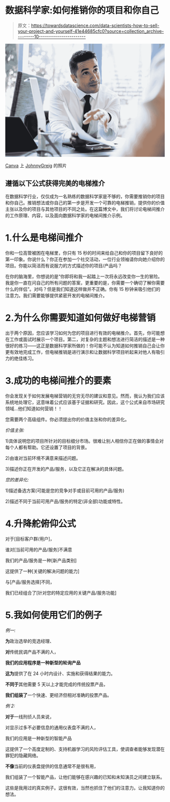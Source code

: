 # 数据科学家:如何推销你的项目和你自己

> 原文：<https://towardsdatascience.com/data-scientists-how-to-sell-your-project-and-yourself-41e44685cfc0?source=collection_archive---------10----------------------->

![](img/2eee23726317629fff483e77be07ce45.png)

[Canva](https://www.canva.com/photos/MAEI-Qap3KE-mid-30s-businessman-explaining-merits-of-plan-to-colleague/) 上 [JohnnyGreig](https://www.canva.com/p/gettysignature/) 的照片

## 遵循以下公式获得完美的电梯推介

在数据科学行业，仅仅成为一名熟练的数据科学家是不够的，你需要推销你的项目和你自己。推销想法或你自己的第一步是开发一个可靠的电梯推销，提供你的价值主张以及你的项目与其他项目的不同之处。在这篇博文中，我们将讨论电梯间推介的工作原理、内容，以及面向数据科学家的电梯间推介示例。

# 1.什么是电梯间推介

你和一位高管被困在电梯里，你只有 15 秒的时间来给自己和你的项目留下良好的第一印象。你说什么？你正在参加一个社交活动，一位行业领袖请你向她介绍你的项目。你能以简洁而有说服力的方式描述你的项目/产品吗？

在你的脑海里，你想说的是“你即将和我一起踏上一次将永远改变你一生的冒险。我是你一直在问自己的所有问题的答案，更重要的是，你需要一个确切了解你需要什么的伴侣”。对吗？但是我们知道这样做并不正确。你有 15 秒钟来吸引他们的注意力。我们需要能够提供紧密开发的电梯间推介。

# 2.为什么你需要知道如何做好电梯营销

出于两个原因，您应该学习如何为您的项目进行有效的电梯推介。首先，你可能想在工作或面试时展示一个项目。第二，对复杂的主题和想法进行简洁的描述是一种很好的练习——这正是数据科学家所做的！你可能不认为知道如何推销自己会让你更有效地完成工作，但电梯推销是进行演示和让数据科学项目听起来对他人有吸引力的绝佳练习。

# 3.成功的电梯间推介的要素

你会发现关于如何发展电梯营销的无穷无尽的建议和意见。然而，我认为我们应该系统地处理它，这意味着公式应该基于证据和研究。因此，这个公式来自市场研究领域…他们知道如何营销！！

您需要两个高级组件。你必须提出你的价值主张和你的差异化。

*价值主张:*

1)具体说明您的项目所针对的目标细分市场。很难让别人相信你正在做的事情会对每个人都有帮助。它还设置了项目的背景。

2)由谁对当前环境不满意来描述问题。

3)描述你正在开发的产品/服务，以及它正在解决的具体问题。

*您的差异化:*

1)描述备选方案(可能是您的竞争对手或目前可用的产品/服务)

2)描述不同于当前可用产品/服务的特定(非全部)功能或特性。

# 4.升降舵俯仰公式

对于[目标客户群/用户]，

谁对[当前可用的产品/服务]不满意

我们的产品/服务是一种[新产品类别]

这提供了一种[关键的解决问题的能力]

与[产品/服务选择]不同，

我们已经组合了[针对您的特定应用的关键产品/服务功能]

# 5.我如何使用它们的例子

*例一:*

**为**政治选举的竞选经理、

**对**传统民调产品不满的人，

**我们的应用程序是一种新型的轮询产品**

**这为**提供了在 24 小时内设计、实施和获得结果的能力。

**不同于**其他需要 5 天以上才能完成的传统投票产品，

**我们组装了**一个快速、更经济但相对准确的投票产品。

*例 2:*

**对于**一线刑侦人员来说，

对显示过多不必要信息的通用仪表盘不满的人，

我们的应用是一种新型的智能产品

这提供了一个高度定制的、支持机器学习的风险评估工具，使调查者能够发现潜在罪犯的隐藏网络。

**不像**当前的仪表盘提供的信息通常不是很有用，

我们组装了一个智能产品，让他们能够在感兴趣的已知和未知演员之间建立联系。

这些是我用过的真实例子。这很有效，当然也抓住了他们的注意力。让我知道你的想法。